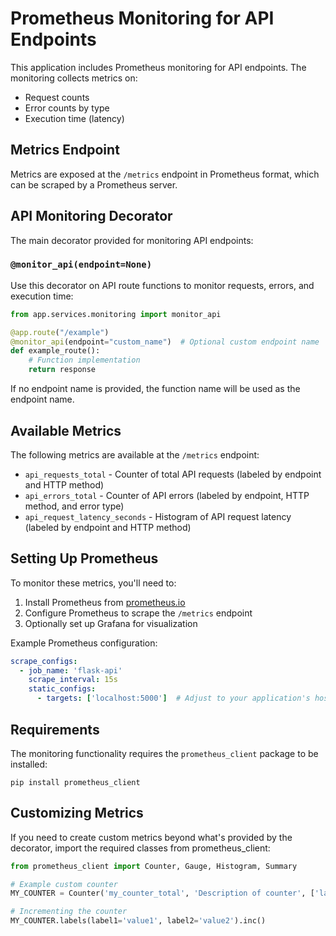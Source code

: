 # Prometheus Monitoring for API Endpoints

This application includes Prometheus monitoring for API endpoints. The monitoring collects metrics on:

- Request counts
- Error counts by type
- Execution time (latency)

## Metrics Endpoint

Metrics are exposed at the `/metrics` endpoint in Prometheus format, which can be scraped by a Prometheus server.

## API Monitoring Decorator

The main decorator provided for monitoring API endpoints:

### `@monitor_api(endpoint=None)`

Use this decorator on API route functions to monitor requests, errors, and execution time:

```python
from app.services.monitoring import monitor_api

@app.route("/example")
@monitor_api(endpoint="custom_name")  # Optional custom endpoint name
def example_route():
    # Function implementation
    return response
```

If no endpoint name is provided, the function name will be used as the endpoint name.

## Available Metrics

The following metrics are available at the `/metrics` endpoint:

- `api_requests_total` - Counter of total API requests (labeled by endpoint and HTTP method)
- `api_errors_total` - Counter of API errors (labeled by endpoint, HTTP method, and error type)
- `api_request_latency_seconds` - Histogram of API request latency (labeled by endpoint and HTTP method)

## Setting Up Prometheus

To monitor these metrics, you'll need to:

1. Install Prometheus from [prometheus.io](https://prometheus.io/)
2. Configure Prometheus to scrape the `/metrics` endpoint
3. Optionally set up Grafana for visualization

Example Prometheus configuration:

```yaml
scrape_configs:
  - job_name: 'flask-api'
    scrape_interval: 15s
    static_configs:
      - targets: ['localhost:5000']  # Adjust to your application's host:port
```

## Requirements

The monitoring functionality requires the `prometheus_client` package to be installed:

```
pip install prometheus_client
```

## Customizing Metrics

If you need to create custom metrics beyond what's provided by the decorator, import the required classes from prometheus_client:

```python
from prometheus_client import Counter, Gauge, Histogram, Summary

# Example custom counter
MY_COUNTER = Counter('my_counter_total', 'Description of counter', ['label1', 'label2'])

# Incrementing the counter
MY_COUNTER.labels(label1='value1', label2='value2').inc()
``` 